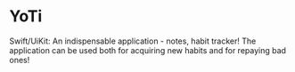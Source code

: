 # YoTi
Swift/UiKit: An indispensable application - notes, habit tracker!  The application can be used both for acquiring new habits and for repaying bad ones!
